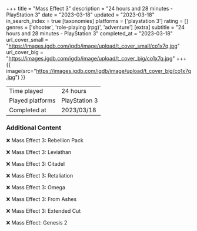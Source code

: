 +++
title = "Mass Effect 3"
description = "24 hours and 28 minutes - PlayStation 3"
date = "2023-03-18"
updated = "2023-03-18"
in_search_index = true
[taxonomies]
platforms = ['playstation 3']
rating = []
genres = ['shooter', 'role-playing (rpg)', 'adventure']
[extra]
subtitle = "24 hours and 28 minutes - PlayStation 3"
completed_at = "2023-03-18"
url_cover_small = "https://images.igdb.com/igdb/image/upload/t_cover_small/co1x7q.jpg"
url_cover_big = "https://images.igdb.com/igdb/image/upload/t_cover_big/co1x7q.jpg"
+++
{{ image(src="https://images.igdb.com/igdb/image/upload/t_cover_big/co1x7q.jpg") }}

|              |            |
| ------------ | ---------- |
| Time played  | 24 hours |
| Played platforms    | PlayStation 3 |
| Completed at | 2023/03/18 |



### Additional Content


❌ Mass Effect 3: Rebellion Pack

❌ Mass Effect 3: Leviathan

❌ Mass Effect 3: Citadel

❌ Mass Effect 3: Retaliation

❌ Mass Effect 3: Omega

❌ Mass Effect 3: From Ashes

❌ Mass Effect 3: Extended Cut

❌ Mass Effect: Genesis 2
